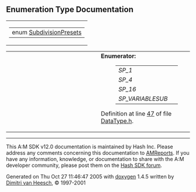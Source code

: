 ## Enumeration Type Documentation

<span id="a8499e22fd7bf3d7f59786db174a581e" class="anchor"></span>

<table class="mdTable" data-cellpadding="2" data-cellspacing="0">
<colgroup>
<col style="width: 100%" />
</colgroup>
<tbody>
<tr>
<td class="mdRow"><table data-cellpadding="0" data-cellspacing="0" data-border="0">
<tbody>
<tr>
<td class="md" data-nowrap="" data-valign="top">enum <a href="DataType_8h.md#a8499e22fd7bf3d7f59786db174a581e" class="el">SubdivisionPresets</a></td>
</tr>
</tbody>
</table></td>
</tr>
</tbody>
</table>

<table data-cellspacing="5" data-cellpadding="0" data-border="0">
<colgroup>
<col style="width: 50%" />
<col style="width: 50%" />
</colgroup>
<tbody>
<tr>
<td> </td>
<td><dl>
<dt><strong>Enumerator:</strong></dt>
<dd>
<table data-border="0" data-cellspacing="2" data-cellpadding="0">
<tbody>
<tr>
<td data-valign="top"><em><span id="a8499e22fd7bf3d7f59786db174a581e84700b31bd72c5074d3ab73a54ffa1db" class="anchor"></span>SP_1</em> </td>
<td></td>
</tr>
<tr>
<td data-valign="top"><em><span id="a8499e22fd7bf3d7f59786db174a581e72b46d3cfb580b3eec7eb69a413a3ec9" class="anchor"></span>SP_4</em> </td>
<td></td>
</tr>
<tr>
<td data-valign="top"><em><span id="a8499e22fd7bf3d7f59786db174a581e5c6448ea3da65759dbdcb521743215ce" class="anchor"></span>SP_16</em> </td>
<td></td>
</tr>
<tr>
<td data-valign="top"><em><span id="a8499e22fd7bf3d7f59786db174a581ecd2a4f004e2abfec9a90223377b920d0" class="anchor"></span>SP_VARIABLESUB</em> </td>
<td></td>
</tr>
</tbody>
</table>
</dd>
</dl>
<p>Definition at line <a href="DataType_8h-source.md#l00047" class="el">47</a> of file <a href="DataType_8h-source.md" class="el">DataType.h</a>.</p></td>
</tr>
</tbody>
</table>

------------------------------------------------------------------------

<span class="small">This A:M SDK v12.0 documentation is maintained by Hash Inc. Please address any comments concerning this documentation to [AMReports](http://www.hash.com/reports). If you have any information, knowledge, or documentation to share with the A:M developer community, please post them on the [Hash SDK forum](http://www.hash.com/forums/index.php?showforum=11).</span>

Generated on Thu Oct 27 11:46:47 2005 with [<span class="image placeholder" original-image-src="doxygen.png" original-image-title="" height="45" width="100" align="middle" border="0">doxygen</span>](http://www.doxygen.org/index.html) 1.4.5 written by [Dimitri van Heesch](mailto:dimitri@stack.nl), © 1997-2001
